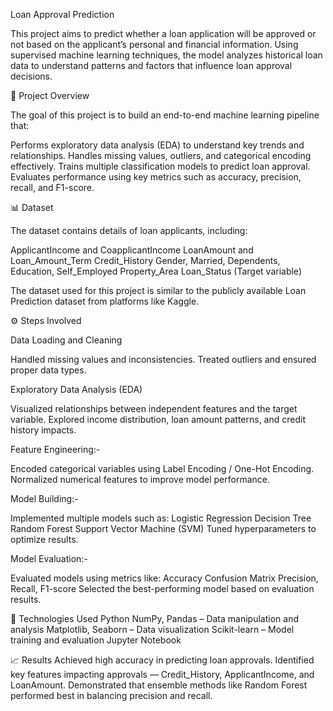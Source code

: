 Loan Approval Prediction

This project aims to predict whether a loan application will be approved or not based on the applicant’s personal and financial information. Using supervised machine learning techniques, the model analyzes historical loan data to understand patterns and factors that influence loan approval decisions.

🧠 Project Overview

The goal of this project is to build an end-to-end machine learning pipeline that:

Performs exploratory data analysis (EDA) to understand key trends and relationships.
Handles missing values, outliers, and categorical encoding effectively.
Trains multiple classification models to predict loan approval.
Evaluates performance using key metrics such as accuracy, precision, recall, and F1-score.


📊 Dataset

The dataset contains details of loan applicants, including:

ApplicantIncome and CoapplicantIncome
LoanAmount and Loan_Amount_Term
Credit_History
Gender, Married, Dependents, Education, Self_Employed
Property_Area
Loan_Status (Target variable)

The dataset used for this project is similar to the publicly available Loan Prediction dataset from platforms like Kaggle.

⚙️ Steps Involved

Data Loading and Cleaning

Handled missing values and inconsistencies.
Treated outliers and ensured proper data types.

Exploratory Data Analysis (EDA)

Visualized relationships between independent features and the target variable.
Explored income distribution, loan amount patterns, and credit history impacts.

Feature Engineering:-

Encoded categorical variables using Label Encoding / One-Hot Encoding.
Normalized numerical features to improve model performance.

Model Building:-

Implemented multiple models such as:
Logistic Regression
Decision Tree
Random Forest
Support Vector Machine (SVM)
Tuned hyperparameters to optimize results.

Model Evaluation:-

Evaluated models using metrics like:
Accuracy
Confusion Matrix
Precision, Recall, F1-score
Selected the best-performing model based on evaluation results.


🧩 Technologies Used
Python
NumPy, Pandas – Data manipulation and analysis
Matplotlib, Seaborn – Data visualization
Scikit-learn – Model training and evaluation
Jupyter Notebook


📈 Results
Achieved high accuracy in predicting loan approvals.
Identified key features impacting approvals — Credit_History, ApplicantIncome, and LoanAmount.
Demonstrated that ensemble methods like Random Forest performed best in balancing precision and recall.
